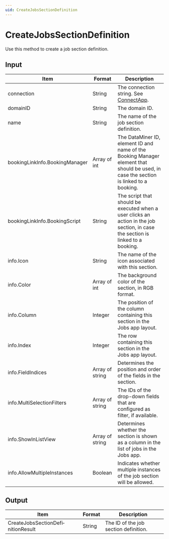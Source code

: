```yaml
---
uid: CreateJobsSectionDefinition
---
```


# CreateJobsSectionDefinition

Use this method to create a job section definition.

## Input

| Item | Format | Description |
|--|--|--|
| connection | String | The connection string. See [ConnectApp](xref:ConnectApp). |
| domainID | String | The domain ID. |
| name | String | The name of the job section definition. |
| bookingLinkInfo.BookingManager | Array of int | The DataMiner ID, element ID and name of the Booking Manager element that should be used, in case the section is linked to a booking. |
| bookingLinkInfo.BookingScript | String | The script that should be executed when a user clicks an action in the job section, in case the section is linked to a booking. |
| info.Icon | String | The name of the icon associated with this section. |
| info.Color | Array of int | The background color of the section, in RGB format. |
| info.Column | Integer | The position of the column containing this section in the Jobs app layout. |
| info.Index | Integer | The row containing this section in the Jobs app layout. |
| info.FieldIndices | Array of string | Determines the position and order of the fields in the section. |
| info.MultiSelectionFilters | Array of string | The IDs of the drop-down fields that are configured as filter, if available. |
| info.ShowInListView | Array of string | Determines whether the section is shown as a column in the list of jobs in the Jobs app. |
| info.AllowMultipleInstances | Boolean | Indicates whether multiple instances of the job section will be allowed. |

## Output

| Item                               | Format | Description                           |
|------------------------------------|--------|---------------------------------------|
| CreateJobsSectionDefi­nitionResult | String | The ID of the job section definition. |
